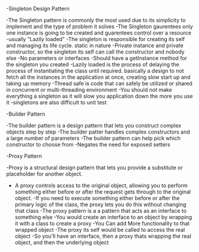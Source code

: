 -Singleton Design Pattern

-The Singleton pattern is commonly the most used
due to its simplicity to implement and the type of problem it solves
-The Singleton gaurentees only one instance is going to be created and guarentees control over a resource
-usually  "Lazily loaded"
-The singleton is responsible for creating its self and managing its life cycle. static in nature
-Private instance and private constructor, so the singleton its self can call the constructor and nobody else
-No parameters or interfaces
-Should have a getInstance method for the singleton you created
-Lazily loaded is the process of delaying the process of instantiating the class until required.
basically a design to not fetch all the instances in the application at once, creating slow start up
and taking up memory
-Thread safe is code that can safely be utilized or shared in concurrent or multi-threading environment
-You should not make everything a singleton as it will slow you application down the more you use it
-singletons are also difficult to unit test

-Builder Pattern

-The builder pattern is a  design pattern that lets you construct complex objects step by step
-The builder patter handles complex constructors and a large number of parameters
-The builder pattern can help pick which constructor to choose from
-Negates the need for exposed setters





-Proxy Pattern

-Proxy is a structural design pattern that lets you provide a substitute or placeholder for another object.
- A proxy controls access to the original object, allowing you to perform something either before or after the request gets through to the original object.
-If you need to execute something either before or after the primary logic of the class, the proxy lets you do this without changing that class
-The proxy pattern is a a pattern that acts as an interface to something else
-You would create an interface to an object by wrapping it with a class to create a proxy
-You Can add More functionality to that wrapped object
-The proxy its self would be called to access the real object
-So you'll have an interface, then a proxy thats wrapping the real object, and then the underlying object